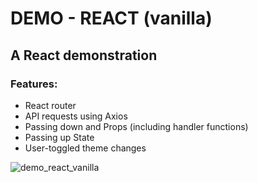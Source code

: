 # DEMO - REACT (vanilla)

## A React demonstration

### Features:
* React router
* API requests using Axios
* Passing down and Props (including handler functions)
* Passing up State
* User-toggled theme changes

![demo_react_vanilla](https://github.com/arplant/demo_react_vanilla/assets/122537357/a7555eaa-2421-4084-b231-302114240fe3)
